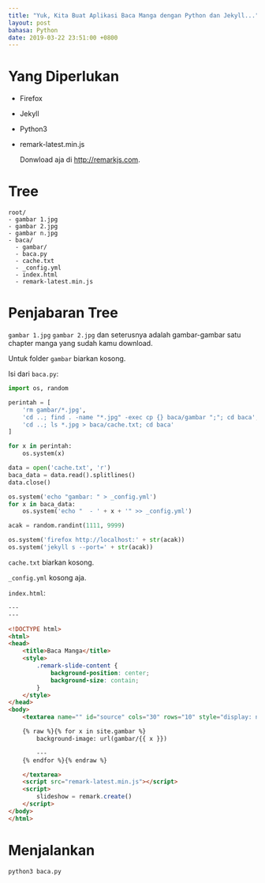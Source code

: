 ```yaml
---
title: "Yuk, Kita Buat Aplikasi Baca Manga dengan Python dan Jekyll..."
layout: post
bahasa: Python
date: 2019-03-22 23:51:00 +0800
---
```


# Yang Diperlukan

- Firefox
- Jekyll
- Python3
- remark-latest.min.js

	Donwload aja di <http://remarkjs.com>.

# Tree

```
root/
- gambar 1.jpg
- gambar 2.jpg
- gambar n.jpg
- baca/
  - gambar/
  - baca.py
  - cache.txt
  - _config.yml
  - index.html
  - remark-latest.min.js
```

# Penjabaran Tree

`gambar 1.jpg` `gambar 2.jpg` dan seterusnya adalah gambar-gambar satu chapter manga yang sudah kamu download.

Untuk folder `gambar` biarkan kosong.

Isi dari `baca.py`:

```python
import os, random

perintah = [
	'rm gambar/*.jpg',
	'cd ..; find . -name "*.jpg" -exec cp {} baca/gambar ";"; cd baca',
	'cd ..; ls *.jpg > baca/cache.txt; cd baca'
]

for x in perintah:
	os.system(x)

data = open('cache.txt', 'r')
baca_data = data.read().splitlines()
data.close()

os.system('echo "gambar: " > _config.yml')
for x in baca_data:
	os.system('echo "  - ' + x + '" >> _config.yml')

acak = random.randint(1111, 9999)

os.system('firefox http://localhost:' + str(acak))
os.system('jekyll s --port=' + str(acak))
```

`cache.txt` biarkan kosong.

`_config.yml` kosong aja.

`index.html`:

```html
---
---

<!DOCTYPE html>
<html>
<head>
	<title>Baca Manga</title>
	<style>
		.remark-slide-content {
			background-position: center;
			background-size: contain;
		}
	</style>
</head>
<body>
	<textarea name="" id="source" cols="30" rows="10" style="display: none;">

	{% raw %}{% for x in site.gambar %}
		background-image: url(gambar/{{ x }})

		---
	{% endfor %}{% endraw %}

	</textarea>
	<script src="remark-latest.min.js"></script>
	<script>
		slideshow = remark.create()
	</script>
</body>
</html>
```

# Menjalankan

```bash
python3 baca.py
```